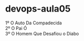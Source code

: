 # devops-aula05 <br/>

1º O Auto Da Compadecida <br/>
2º O Pai Ó <br/>
3º O Homem Que Desafiou o Diabo
